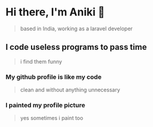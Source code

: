 # Hi there, I'm Aniki 👋
> based in India, working as a laravel developer
## I code useless programs to pass time
> i find them funny
### My github profile is like my code
> clean and without anything unnecessary
### I painted my profile picture
> yes sometimes i paint too

